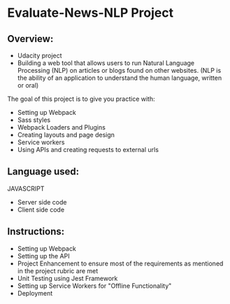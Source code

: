 # Evaluate-News-NLP Project

## Overview:

- Udacity project
- Building a web tool that allows users to run Natural Language Processing (NLP) on articles or blogs found on other websites. (NLP is the ability of an application to understand the human language, written or oral) 

The goal of this project is to give you practice with:
- Setting up Webpack
- Sass styles
- Webpack Loaders and Plugins
- Creating layouts and page design
- Service workers
- Using APIs and creating requests to external urls

## Language used:

JAVASCRIPT
- Server side code
- Client side code

## Instructions:

- Setting up Webpack
- Setting up the API
- Project Enhancement to ensure most of the requirements as mentioned in the project rubric are met
- Unit Testing using Jest Framework
- Setting up Service Workers for "Offline Functionality"
- Deployment